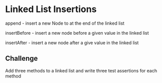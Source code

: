 # Linked List Insertions
append - insert a new Node to at the end of the linked list

insertBefore - insert a new node before a given value in the linked list

insertAfter - insert a new node after a give value in the linked list

## Challenge
Add three methods to a linked list and write three test assertions for each method
